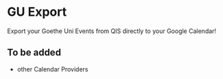 # GU Export

Export your Goethe Uni Events from QIS directly to your Google Calendar!

## To be added

- other Calendar Providers
